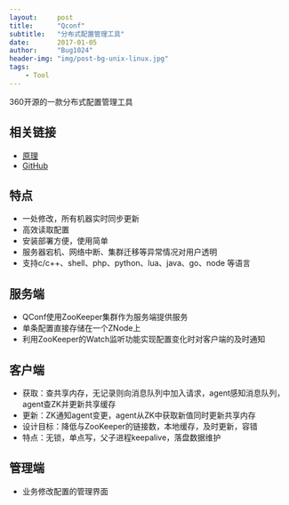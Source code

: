 ```yaml
---
layout:     post
title:      "Qconf"
subtitle:   "分布式配置管理工具"
date:       2017-01-05
author:     "Bug1024"
header-img: "img/post-bg-unix-linux.jpg"
tags:
    - Tool
---
```


360开源的一款分布式配置管理工具

## 相关链接
 - [原理](http://catkang.github.io/2015/06/23/qconf.html)
 - [GitHub](https://github.com/Qihoo360/QConf/blob/master/README_ZH.md)

## 特点
 - 一处修改，所有机器实时同步更新
 - 高效读取配置
 - 安装部署方便，使用简单
 - 服务器宕机、网络中断、集群迁移等异常情况对用户透明
 - 支持c/c++、shell、php、python、lua、java、go、node 等语言

## 服务端
 - QConf使用ZooKeeper集群作为服务端提供服务
 - 单条配置直接存储在一个ZNode上
 - 利用ZooKeeper的Watch监听功能实现配置变化时对客户端的及时通知

## 客户端
 - 获取：查共享内存，无记录则向消息队列中加入请求，agent感知消息队列，agent查ZK并更新共享缓存
 - 更新：ZK通知agent变更，agent从ZK中获取新值同时更新共享内存
 - 设计目标：降低与ZooKeeper的链接数，本地缓存，及时更新，容错
 - 特点：无锁，单点写，父子进程keepalive，落盘数据维护

## 管理端
 - 业务修改配置的管理界面
